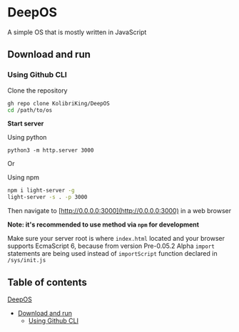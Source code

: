 # DeepOS
A simple OS that is mostly written in JavaScript

## Download and run
### Using Github CLI
Clone the repository

```bash
gh repo clone KolibriKing/DeepOS
cd /path/to/os
```

**Start server**

Using python

`python3 -m http.server 3000`

Or

Using npm

```bash
npm i light-server -g
light-server -s . -p 3000
```

Then navigate to [http://0.0.0.0:3000](http://0.0.0.0:3000) in a web browser

**Note: it's recommended to use method via `npm` for development**

Make sure your server root is where `index.html` located and your browser supports EcmaScript 6, because from version Pre-0.05.2 Alpha `import` statements are being used instead of `importScript` function declared in `/sys/init.js`

## Table of contents
[DeepOS](https://github.com/KolibriKing/DeepOS/new/main?readme=1#deepos)
 - [Download and run](https://github.com/KolibriKing/DeepOS/edit/main/README.md#download-and-run)
   - [Using Github CLI](https://github.com/KolibriKing/DeepOS/edit/main/README.md#using-github-cli)
